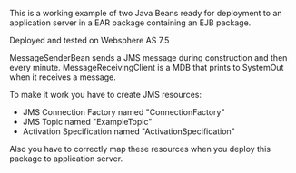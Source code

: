 This is a working example of two Java Beans ready for deployment 
to an application server in a EAR package containing an EJB package.

Deployed and tested on Websphere AS 7.5

MessageSenderBean sends a JMS message during construction and then every minute.
MessageReceivingClient is a MDB that prints to SystemOut when it receives a message.

To make it work you have to create JMS resources:
- JMS Connection Factory named "ConnectionFactory"
- JMS Topic named "ExampleTopic"
- Activation Specification named "ActivationSpecification"

Also you have to correctly map these resources when you deploy this package to application server.
